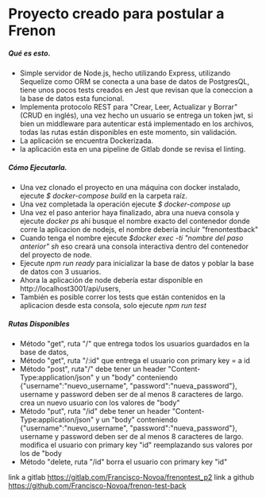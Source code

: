 # Proyecto creado para postular a Frenon
 
##### Qué es esto.
- Simple servidor de Node.js, hecho utilizando Express, utilizando Sequelize como ORM se conecta a una base de datos de PostgresQL, tiene unos pocos tests creados en Jest que revisan que la coneccion a la base de datos esta funcional. 
- Implementa protocolo REST para "Crear, Leer, Actualizar y Borrar" (CRUD en inglés), una vez hecho un usuario se entrega un token jwt, si bien un middleware para autenticar está implementado en los archivos, todas las rutas están disponibles en este momento, sin validación.
- La aplicación se encuentra Dockerizada.
- la aplicación esta en una pipeline de Gitlab donde se revisa el linting.
 
##### Cómo Ejecutarla.
 
 - Una vez clonado el proyecto en una máquina con docker instalado, ejecute *$ docker-compose build* en la carpeta raíz.
 - Una vez completada la operación ejecute *$ docker-compose up*
 - Una vez el paso anterior haya finalizado, abra una nueva consola y ejecute *docker ps* ahi busque el nombre exacto del contenedor donde corre la aplicacion de nodejs, el nombre debería incluir "frenontestback"
 - Cuando tenga el nombre ejecute *$docker exec -ti "nombre del paso anterior" sh* eso creará una consola interactiva dentro del contenedor del proyecto de node.
 - Ejecute *npm run ready* para inicializar la base de datos y poblar la base de datos con 3 usuarios.
 - Ahora la aplicación de node debería estar disponible en http://localhost3001/api/users,
 - También es posible correr los tests que están contenidos en la aplicacion desde esta consola, solo ejecute *npm run test*
 
##### Rutas Disponibles
    
- Método "get", ruta "/" que entrega todos los usuarios guardados en la base de datos,
- Método "get", ruta "/:id" que entrega el usuario con primary key = a id
- Método "post", ruta"/" debe tener un header "Content-Type:application/json" y un "body" conteniendo {"username":"nuevo_username", "password":"nueva_password"}, username y password deben ser de al menos 8 caracteres de largo. crea un nuevo usuario con los valores de "body"
- Método "put", ruta "/id" debe tener un header "Content-Type:application/json" y un "body" conteniendo {"username":"nuevo_username", "password":"nueva_password"}, username y password deben ser de al menos 8 caracteres de largo. modifica el usuario con primary key "id" reemplazando sus valores por los de "body
- Método "delete, ruta "/id" borra el usuario con primary key "id"


 link a gitlab https://gitlab.com/Francisco-Novoa/frenontest_p2
 link a github https://github.com/Francisco-Novoa/frenon-test-back
 

